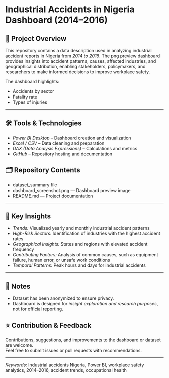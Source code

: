 # Industrial Accidents in Nigeria Dashboard (2014–2016)

## 📌 Project Overview
This repository contains a data description used in analyzing industrial accident reports in Nigeria from *2014 to 2016*. The png preview dashboard provides insights into accident patterns, causes, affected industries, and geographical distribution, enabling stakeholders, policymakers, and researchers to make informed decisions to improve workplace safety.

The dashboard highlights:

- Accidents by sector
-  Fatality rate
- Types of injuries 

---

## 🛠 Tools & Technologies
- *Power BI Desktop* – Dashboard creation and visualization  
- *Excel / CSV* – Data cleaning and preparation  
- *DAX (Data Analysis Expressions)* – Calculations and metrics  
- *GitHub* – Repository hosting and documentation

## 🗂 Repository Contents
- dataset_summary file
- dashboard_screenshot.png — Dashboard preview image  
- README.md — Project documentation  

---

## 🎯 Key Insights
- *Trends:* Visualized yearly and monthly industrial accident patterns  
- *High-Risk Sectors:* Identification of industries with the highest accident rates  
- *Geographical Insights:* States and regions with elevated accident frequency  
- *Contributing Factors:* Analysis of common causes, such as equipment failure, human error, or unsafe work conditions  
- *Temporal Patterns:* Peak hours and days for industrial accidents  

---

## 📌 Notes
- Dataset has been anonymized to ensure privacy. 
- Dashboard is designed for *insight exploration and research purposes*, not for official reporting.  

## ⭐ Contribution & Feedback
Contributions, suggestions, and improvements to the dashboard or dataset are welcome.  
Feel free to submit issues or pull requests with recommendations.

---

*Keywords:* Industrial accidents Nigeria, Power BI, workplace safety analytics, 2014–2016, accident trends, occupational health
